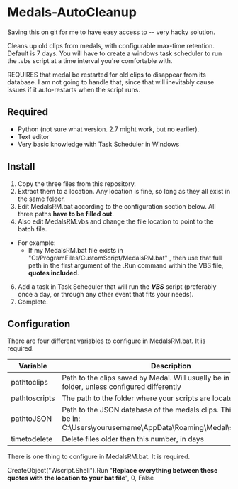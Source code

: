 # Medals-AutoCleanup
Saving this on git for me to have easy access to -- very hacky solution. 

Cleans up old clips from medals, with configurable max-time retention. Default is 7 days. You will have to create a windows task scheduler to run the .vbs script at a time interval you're comfortable with.

REQUIRES that medal be restarted for old clips to disappear from its database. I am not going to handle that, since that will inevitably cause issues if it auto-restarts when the script runs.

## Required
  - Python (not sure what version. 2.7 might work, but no earlier).
  - Text editor
  - Very basic knowledge with Task Scheduler in Windows

## Install
1. Copy the three files from this repository.
2. Extract them to a location. Any location is fine, so long as they all exist in the same folder.
3. Edit MedalsRM.bat according to the configuration section below. All three paths **have to be filled out**.
4. Also edit MedalsRM.vbs and change the file location to point to the batch file.
  - For example:
    - If my MedalsRM.bat file exists in "C:/ProgramFiles/CustomScript/MedalsRM.bat" , then use that full path in the first argument of the .Run command within the VBS file, **quotes included**.
6. Add a task in Task Scheduler that will run the **_VBS_** script (preferably once a day, or through any other event that fits your needs).
7. Complete.

## Configuration

There are four different variables to configure in MedalsRM.bat. It is required.


| Variable  | Description | Default  |  Required  |
| ------------- | ------------- | ------------- |------------- |
| pathtoclips  | Path to the clips saved by Medal. Will usually be in your Videos folder, unless configured differently  | None  | Yes  |
| pathtoscripts  | The path to the folder where your scripts are located  | None  | Yes  |
| pathtoJSON  | Path to the JSON database of the medals clips. This will usually be in: C:\Users\yourusername\AppData\Roaming\Medal\store\clips.json | None  | Yes  |
| timetodelete  | Delete files older than this number, in days | 7  |  No  |


There is one thing to configure in MedalsRM.bat. It is required.

CreateObject("Wscript.Shell").Run "**Replace everything between these quotes with the location to your bat file**", 0, False
